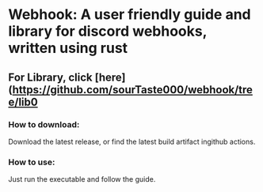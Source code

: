 # Webhook: A user friendly guide and library for discord webhooks, written using rust

## For Library, click [here](https://github.com/sourTaste000/webhook/tree/lib0

### How to download:
Download the latest release, or find the latest build artifact ingithub actions.

### How to use:
Just run the executable and follow the guide.
